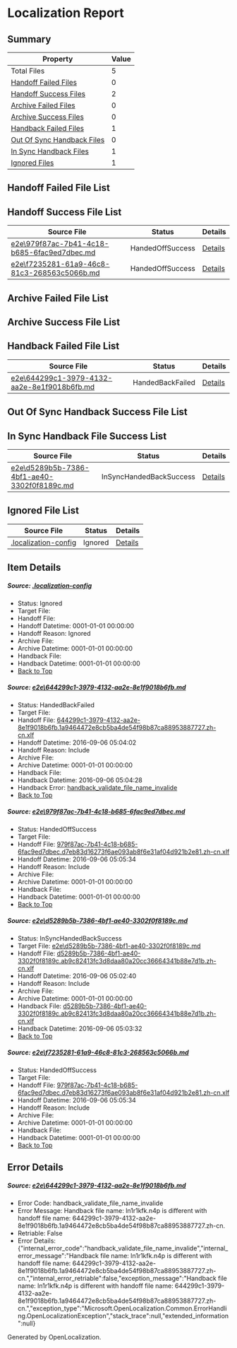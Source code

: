 # <a name='report-top'></a> Localization Report

## Summary
 Property | Value 
 -------- | ----- 
 Total Files | 5
[ Handoff Failed Files ](#handoff-failed-list)| 0
[ Handoff Success Files ](#handoff-success-list)| 2
[ Archive Failed Files ](#archive-failed-list)| 0
[ Archive Success Files ](#archive-success-list)| 0
[ Handback Failed Files ](#handback-failed-list)| 1
[ Out Of Sync Handback Files ](#outofsync-handback-success-list)| 0
[ In Sync Handback Files ](#insync-handback-success-list)| 1
[ Ignored Files ](#ignored-list)| 1

## <a name='handoff-failed-list'></a> Handoff Failed File List

## <a name='handoff-success-list'></a> Handoff Success File List
 Source File | Status | Details 
 ----------- | ------ | ------- 
 [e2e\979f87ac-7b41-4c18-b685-6fac9ed7dbec.md](https://github.com/OpenLocalizationTestOrg/ol-test0/blob/10944a4559a863095af66d824c7a22298a399177/e2e/979f87ac-7b41-4c18-b685-6fac9ed7dbec.md) | HandedOffSuccess | [Details](#78e309919ccb54cd091e60df4b9e9df8ec277b702)
 [e2e\f7235281-61a9-46c8-81c3-268563c5066b.md](https://github.com/OpenLocalizationTestOrg/ol-test0/blob/10944a4559a863095af66d824c7a22298a399177/e2e/f7235281-61a9-46c8-81c3-268563c5066b.md) | HandedOffSuccess | [Details](#78e309919ccb54cd091e60df4b9e9df8ec277b704)

## <a name='archive-failed-list'></a> Archive Failed File List

## <a name='archive-success-list'></a> Archive Success File List

## <a name='handback-failed-list'></a> Handback Failed File List
 Source File | Status | Details 
 ----------- | ------ | ------- 
 [e2e\644299c1-3979-4132-aa2e-8e1f9018b6fb.md](https://github.com/OpenLocalizationTestOrg/ol-test0/blob/cccb13fd6b7ae5502d9b78d4b08fcac183deb7c0/e2e/644299c1-3979-4132-aa2e-8e1f9018b6fb.md) | HandedBackFailed | [Details](#8c33bcc4b9b7a56b350e6f656c670fa0d76b7a3f1)

## <a name='outofsync-handback-success-list'></a> Out Of Sync Handback Success File List

## <a name='insync-handback-success-list'></a> In Sync Handback File Success List
 Source File | Status | Details 
 ----------- | ------ | ------- 
 [e2e\d5289b5b-7386-4bf1-ae40-3302f0f8189c.md](https://github.com/OpenLocalizationTestOrg/ol-test0/blob/9b4121ec9d5551ceb896571713e5d7d3aa0c4b83/e2e/d5289b5b-7386-4bf1-ae40-3302f0f8189c.md) | InSyncHandedBackSuccess | [Details](#afcad0966e347b55e475797750d80569e4a58cfe3)

## <a name='ignored-list'></a> Ignored File List
 Source File | Status | Details 
 ----------- | ------ | ------- 
 [.localization-config](https://github.com/OpenLocalizationTestOrg/ol-test0/blob/10944a4559a863095af66d824c7a22298a399177/.localization-config) | Ignored | [Details](#3d4f252ac210baf56311d7e97dcc2db10974dbd20)

## Item Details
##### <a name='3d4f252ac210baf56311d7e97dcc2db10974dbd20'></a> Source: [.localization-config](https://github.com/OpenLocalizationTestOrg/ol-test0/blob/10944a4559a863095af66d824c7a22298a399177/.localization-config)
* Status: Ignored
* Target File: 
* Handoff File: 
* Handoff Datetime: 0001-01-01 00:00:00
* Handoff Reason: Ignored
* Archive File: 
* Archive Datetime: 0001-01-01 00:00:00
* Handback File: 
* Handback Datetime: 0001-01-01 00:00:00
* [Back to Top](#report-top)

##### <a name='8c33bcc4b9b7a56b350e6f656c670fa0d76b7a3f1'></a> Source: [e2e\644299c1-3979-4132-aa2e-8e1f9018b6fb.md](https://github.com/OpenLocalizationTestOrg/ol-test0/blob/cccb13fd6b7ae5502d9b78d4b08fcac183deb7c0/e2e/644299c1-3979-4132-aa2e-8e1f9018b6fb.md)
* Status: HandedBackFailed
* Target File: 
* Handoff File: [644299c1-3979-4132-aa2e-8e1f9018b6fb.1a9464472e8cb5ba4de54f98b87ca88953887727.zh-cn.xlf](https://github.com/OpenLocalizationTestOrg/ol-test0-handoff/blob/31d3baaad2dbff065a9e8c07b5a778fdedbf501b/ol-handoff/OpenLocalizationTestOrg/ol-test0-zhcn/ci/ht/644299c1-3979-4132-aa2e-8e1f9018b6fb.1a9464472e8cb5ba4de54f98b87ca88953887727.zh-cn.xlf)
* Handoff Datetime: 2016-09-06 05:04:02
* Handoff Reason: Include
* Archive File: 
* Archive Datetime: 0001-01-01 00:00:00
* Handback File: 
* Handback Datetime: 2016-09-06 05:04:28
* Handback Error: [handback_validate_file_name_invalide](#8c33bcc4b9b7a56b350e6f656c670fa0d76b7a3f1handback_validate_file_name_invalide)
* [Back to Top](#report-top)

##### <a name='78e309919ccb54cd091e60df4b9e9df8ec277b702'></a> Source: [e2e\979f87ac-7b41-4c18-b685-6fac9ed7dbec.md](https://github.com/OpenLocalizationTestOrg/ol-test0/blob/10944a4559a863095af66d824c7a22298a399177/e2e/979f87ac-7b41-4c18-b685-6fac9ed7dbec.md)
* Status: HandedOffSuccess
* Target File: 
* Handoff File: [979f87ac-7b41-4c18-b685-6fac9ed7dbec.d7eb83d16273f6ae093ab8f6e31af04d921b2e81.zh-cn.xlf](https://github.com/OpenLocalizationTestOrg/ol-test0-handoff/blob/eb62569e80debeb595ced74f73fa05dc768a13a2/ol-handoff/OpenLocalizationTestOrg/ol-test0-zhcn/ci/ht/979f87ac-7b41-4c18-b685-6fac9ed7dbec.d7eb83d16273f6ae093ab8f6e31af04d921b2e81.zh-cn.xlf)
* Handoff Datetime: 2016-09-06 05:05:34
* Handoff Reason: Include
* Archive File: 
* Archive Datetime: 0001-01-01 00:00:00
* Handback File: 
* Handback Datetime: 0001-01-01 00:00:00
* [Back to Top](#report-top)

##### <a name='afcad0966e347b55e475797750d80569e4a58cfe3'></a> Source: [e2e\d5289b5b-7386-4bf1-ae40-3302f0f8189c.md](https://github.com/OpenLocalizationTestOrg/ol-test0/blob/9b4121ec9d5551ceb896571713e5d7d3aa0c4b83/e2e/d5289b5b-7386-4bf1-ae40-3302f0f8189c.md)
* Status: InSyncHandedBackSuccess
* Target File: [e2e\d5289b5b-7386-4bf1-ae40-3302f0f8189c.md](https://github.com/OpenLocalizationTestOrg/ol-test0-zhcn/blob/0489777ae019a9a986b20272c376da18eb46df50/e2e/d5289b5b-7386-4bf1-ae40-3302f0f8189c.md)
* Handoff File: [d5289b5b-7386-4bf1-ae40-3302f0f8189c.ab9c82413fc3d8daa80a20cc36664341b88e7d1b.zh-cn.xlf](https://github.com/OpenLocalizationTestOrg/ol-test0-handoff/blob/32f90dfe02ad28ac909563b32314d323bfb878a1/ol-handoff/OpenLocalizationTestOrg/ol-test0-zhcn/ci/ht/d5289b5b-7386-4bf1-ae40-3302f0f8189c.ab9c82413fc3d8daa80a20cc36664341b88e7d1b.zh-cn.xlf)
* Handoff Datetime: 2016-09-06 05:02:40
* Handoff Reason: Include
* Archive File: 
* Archive Datetime: 0001-01-01 00:00:00
* Handback File: [d5289b5b-7386-4bf1-ae40-3302f0f8189c.ab9c82413fc3d8daa80a20cc36664341b88e7d1b.zh-cn.xlf](https://github.com/OpenLocalizationTestOrg/ol-test0-handback/blob/2aa4c297afe72537358eed3bd60f60f25071c9af/ol-handback/OpenLocalizationTestOrg/ol-test0-zhcn/ci/ht/d5289b5b-7386-4bf1-ae40-3302f0f8189c.ab9c82413fc3d8daa80a20cc36664341b88e7d1b.zh-cn.xlf)
* Handback Datetime: 2016-09-06 05:03:32
* [Back to Top](#report-top)

##### <a name='78e309919ccb54cd091e60df4b9e9df8ec277b704'></a> Source: [e2e\f7235281-61a9-46c8-81c3-268563c5066b.md](https://github.com/OpenLocalizationTestOrg/ol-test0/blob/10944a4559a863095af66d824c7a22298a399177/e2e/f7235281-61a9-46c8-81c3-268563c5066b.md)
* Status: HandedOffSuccess
* Target File: 
* Handoff File: [979f87ac-7b41-4c18-b685-6fac9ed7dbec.d7eb83d16273f6ae093ab8f6e31af04d921b2e81.zh-cn.xlf](https://github.com/OpenLocalizationTestOrg/ol-test0-handoff/blob/eb62569e80debeb595ced74f73fa05dc768a13a2/ol-handoff/OpenLocalizationTestOrg/ol-test0-zhcn/ci/ht/979f87ac-7b41-4c18-b685-6fac9ed7dbec.d7eb83d16273f6ae093ab8f6e31af04d921b2e81.zh-cn.xlf)
* Handoff Datetime: 2016-09-06 05:05:34
* Handoff Reason: Include
* Archive File: 
* Archive Datetime: 0001-01-01 00:00:00
* Handback File: 
* Handback Datetime: 0001-01-01 00:00:00
* [Back to Top](#report-top)


## Error Details
##### <a name='8c33bcc4b9b7a56b350e6f656c670fa0d76b7a3f1handback_validate_file_name_invalide'></a> Source: [e2e\644299c1-3979-4132-aa2e-8e1f9018b6fb.md](#8c33bcc4b9b7a56b350e6f656c670fa0d76b7a3f1)
* Error Code: handback_validate_file_name_invalide
* Error Message: Handback file name: ln1r1kfk.n4p is different with handoff file name: 644299c1-3979-4132-aa2e-8e1f9018b6fb.1a9464472e8cb5ba4de54f98b87ca88953887727.zh-cn.
* Retriable: False
* Error Details: {"internal_error_code":"handback_validate_file_name_invalide","internal_error_message":"Handback file name: ln1r1kfk.n4p is different with handoff file name: 644299c1-3979-4132-aa2e-8e1f9018b6fb.1a9464472e8cb5ba4de54f98b87ca88953887727.zh-cn.","internal_error_retriable":false,"exception_message":"Handback file name: ln1r1kfk.n4p is different with handoff file name: 644299c1-3979-4132-aa2e-8e1f9018b6fb.1a9464472e8cb5ba4de54f98b87ca88953887727.zh-cn.","exception_type":"Microsoft.OpenLocalization.Common.ErrorHandling.OpenLocalizationException","stack_trace":null,"extended_information":null}


Generated by OpenLocalization.
